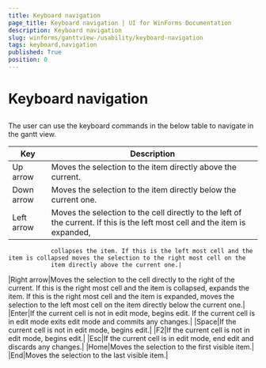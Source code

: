 ```yaml
---
title: Keyboard navigation
page_title: Keyboard navigation | UI for WinForms Documentation
description: Keyboard navigation
slug: winforms/ganttview-/usability/keyboard-navigation
tags: keyboard,navigation
published: True
position: 0
---
```


# Keyboard navigation



## 

The user can use the keyboard commands in the below table to navigate in the gantt view.


| Key | Description |
| ------ | ------ |
|Up arrow|Moves the selection to the item directly above the current.|
|Down arrow|Moves the selection to the item directly below the current one.|
|Left arrow|Moves the selection to the cell directly to the left of the current. If this is the left most cell and the item is expanded, 
                collapses the item. If this is the left most cell and the item is collapsed moves the selection to the right most cell on the
                item directly above the current one.|
|Right arrow|Moves the selection to the cell directly to the right of the current. If this is the right most cell and the item is collapsed, 
                expands the item. If this is the right most cell and the item is expanded, moves the selection to the left most cell on the item
                directly below the current one.|
|Enter|If the current cell is not in edit mode, begins edit. If the current cell is in edit mode exits edit mode and commits any changes.|
|Space|If the current cell is not in edit mode, begins edit.|
|F2|If the current cell is not in edit mode, begins edit.|
|Esc|If the current cell is in edit mode, end edit and discards any changes.|
|Home|Moves the selection to the first visible item.|
|End|Moves the selection to the last visible item.|

